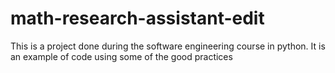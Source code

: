 # math-research-assistant-edit
This is a project done during the software engineering course in python.
It is an example of code using some of the good practices
